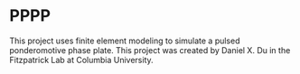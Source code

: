 # PPPP

This project uses finite element modeling to simulate a pulsed ponderomotive phase plate. This project was created by Daniel X. Du in the Fitzpatrick Lab at Columbia University.
